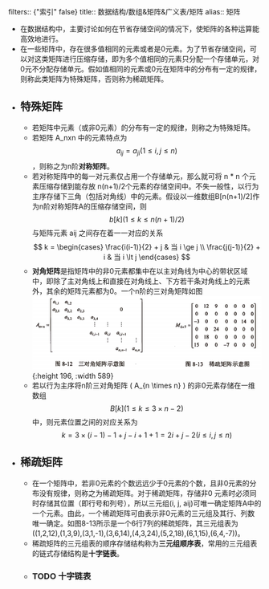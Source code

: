 filters:: {"索引" false}
title:: 数据结构/数组&矩阵&广义表/矩阵
alias:: 矩阵

- 在数据结构中，主要讨论如何在节省存储空间的情况下，使矩阵的各种运算能高效地进行。
- 在一些矩阵中，存在很多值相同的元素或者是0元素。为了节省存储空间，可以对这类矩阵进行压缩存储，即为多个值相同的元素只分配一个存储单元，对0元不分配存储单元。假如值相同的元素或0元在矩阵中的分布有一定的规律，则称此类矩阵为特殊矩阵，否则称为稀疏矩阵。
- ## 特殊矩阵
	- 若矩阵中元素（或非0元素）的分布有一定的规律，则称之为特殊矩阵。
	- 若矩阵 A_nxn 中的元素特点为 $$a_{ij}=a_{ji}(1 \le i, j \le n)$$ ，则称之为n阶**对称矩阵**。
	- 若对称矩阵中的每一对元素仅占用一个存储单元，那么就可将 n * n 个元素压缩存储到能存放 n(n+1)/2个元素的存储空间中。不失一般性，以行为主序存储下三角（包括对角线）中的元素。假设以一维数组B[n(n+1)/2]作为n阶对称矩阵A的压缩存储空间，则 $$b[k](1 \le k \le n(n+1)/2)$$ 与矩阵元素 aij 之间存在着一一对应的关系
	  $$
	  k =
	  \begin{cases}
	  \frac{i(i-1)}{2} + j & 当 i \ge j \\
	  \frac{j(j-1)}{2} + i & 当 i \lt j
	  \end{cases}
	  $$
	- **对角矩阵**是指矩阵中的非0元素都集中在以主对角线为中心的带状区域中，即除了主对角线上和直接在对角线上、下方若干条对角线上的元素外，其余的矩阵元素都为0。一个n阶的三对角矩阵如图
	  ![image.png](../assets/image_1648945160564_0.png){:height 196, :width 589}
	- 若以行为主序将n阶三对角矩阵 \( A_{n \times n}  \) 的非0元素存储在一维数组 $$B[k](1 \le k \le 3 \times n - 2)$$ 中，则元素位置之间的对应关系为
	  $$
	  k = 3 \times (i - 1) - 1 + j - i + 1 + 1 = 2i + j - 2 (i \le i, j \le n)
	  $$
- ## 稀疏矩阵
	- 在一个矩阵中，若非0元素的个数远远少于0元素的个数，且非0元素的分布没有规律，则称之为稀疏矩阵。对于稀疏矩阵，存储非0 元素时必须同时存储其位置（即行号和列号），所以三元组(i, j, aij)可唯一确定矩阵A中的一个元素。由此，一个稀疏矩阵可由表示非0元素的三元组及其行、列数唯一确定。如图8-13所示是一个6行7列的稀疏矩阵，其三元组表为((1,2,12),(1,3,9),(3,1,-1),(3,6,14),(4,3,24),(5,2,18),(6,1,15),(6,4,-7))。
	- 稀疏矩阵的三元组表的顺序存储结构称为**三元组顺序表**，常用的三元组表的链式存储结构是**十字链表**。
	- ### TODO 十字链表